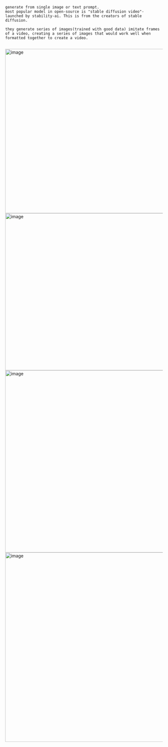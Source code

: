 ```
generate from single image or text prompt.
most popular model in open-source is "stable diffusion video"- launched by stability-ai. This is from the creators of stable diffusion.

they generate series of images(trained with good data) imitate frames of a video, creating a series of images that would work well when formatted together to create a video.


```

<img width="792" height="524" alt="image" src="https://github.com/user-attachments/assets/7512be0a-78b7-4327-b6d9-8bd038920c1f" />

<img width="739" height="501" alt="image" src="https://github.com/user-attachments/assets/4a73ff13-f092-4dc8-acef-16e67fc8d1a8" />
<img width="1123" height="581" alt="image" src="https://github.com/user-attachments/assets/02e7aa13-e971-4d2c-ba0e-f38efd7ecea1" />
<img width="1124" height="604" alt="image" src="https://github.com/user-attachments/assets/cc6f99fc-2d61-48b9-b4b3-e21980c0cbb3" />

